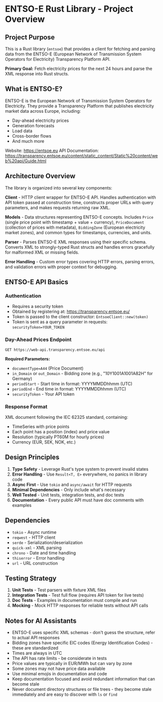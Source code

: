 # ENTSO-E Rust Library - Project Overview

## Project Purpose

This is a Rust library (`entsoe`) that provides a client for fetching and parsing data from the ENTSO-E (European Network of Transmission System Operators for Electricity) Transparency Platform API.

**Primary Goal:** Fetch electricity prices for the next 24 hours and parse the XML response into Rust structs.

## What is ENTSO-E?

ENTSO-E is the European Network of Transmission System Operators for Electricity. They provide a Transparency Platform that publishes electricity market data across Europe, including:
- Day-ahead electricity prices
- Generation forecasts
- Load data
- Cross-border flows
- And much more

Website: https://entsoe.eu
API Documentation: https://transparency.entsoe.eu/content/static_content/Static%20content/web%20api/Guide.html

## Architecture Overview

The library is organized into several key components:

**Client** - HTTP client wrapper for ENTSO-E API. Handles authentication with API token passed at construction time, constructs proper URLs with query parameters, and makes requests returning raw XML.

**Models** - Data structures representing ENTSO-E concepts. Includes `Price` (single price point with timestamp + value + currency), `PriceDocument` (collection of prices with metadata), `BiddingZone` (European electricity market zones), and common types for timestamps, currencies, and units.

**Parser** - Parses ENTSO-E XML responses using their specific schema. Converts XML to strongly-typed Rust structs and handles errors gracefully for malformed XML or missing fields.

**Error Handling** - Custom error types covering HTTP errors, parsing errors, and validation errors with proper context for debugging.

## ENTSO-E API Basics

### Authentication
- Requires a security token
- Obtained by registering at: https://transparency.entsoe.eu/
- Token is passed to the client constructor: `EntsoeClient::new(token)`
- Token is sent as a query parameter in requests: `securityToken=YOUR_TOKEN`

### Day-Ahead Prices Endpoint
```
GET https://web-api.transparency.entsoe.eu/api
```

**Required Parameters:**
- `documentType=A44` (Price Document)
- `in_Domain` or `out_Domain` - Bidding zone (e.g., "10Y1001A1001A82H" for Germany)
- `periodStart` - Start time in format: YYYYMMDDhhmm (UTC)
- `periodEnd` - End time in format: YYYYMMDDhhmm (UTC)
- `securityToken` - Your API token

### Response Format
XML document following the IEC 62325 standard, containing:
- TimeSeries with price points
- Each point has a position (index) and price value
- Resolution (typically PT60M for hourly prices)
- Currency (EUR, SEK, NOK, etc.)

## Design Principles

1. **Type Safety** - Leverage Rust's type system to prevent invalid states
2. **Error Handling** - Use `Result<T, E>` everywhere, no panics in library code
3. **Async First** - Use `tokio` and `async/await` for HTTP requests
4. **Minimal Dependencies** - Only include what's necessary
5. **Well Tested** - Unit tests, integration tests, and doc tests
6. **Documentation** - Every public API must have doc comments with examples

## Dependencies

- `tokio` - Async runtime
- `reqwest` - HTTP client
- `serde` - Serialization/deserialization
- `quick-xml` - XML parsing
- `chrono` - Date and time handling
- `thiserror` - Error handling
- `url` - URL construction

## Testing Strategy

1. **Unit Tests** - Test parsers with fixture XML files
2. **Integration Tests** - Test full flow (requires API token for live tests)
3. **Doc Tests** - Examples in documentation must compile and run
4. **Mocking** - Mock HTTP responses for reliable tests without API calls

## Notes for AI Assistants

- ENTSO-E uses specific XML schemas - don't guess the structure, refer to actual API responses
- Bidding zones have specific EIC codes (Energy Identification Codes) - these are standardized
- Times are always in UTC
- The API has rate limits - be considerate in tests
- Price values are typically in EUR/MWh but can vary by zone
- Some zones may not have price data available
- Use minimal emojis in documentation and code
- Keep documentation focused and avoid redundant information that can become stale
- Never document directory structures or file trees - they become stale immediately and are easy to discover with `ls` or `find`